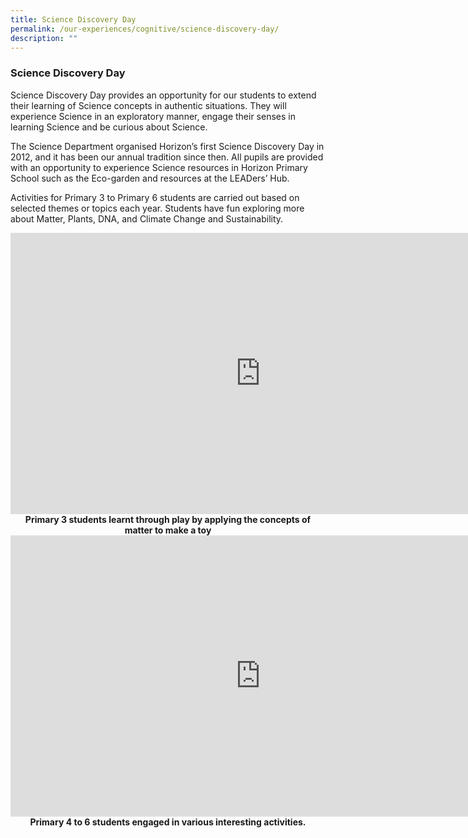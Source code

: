 ```yaml
---
title: Science Discovery Day
permalink: /our-experiences/cognitive/science-discovery-day/
description: ""
---
```


### **Science Discovery Day**
Science Discovery Day provides an opportunity for our students to extend their learning of Science concepts in authentic situations. They will experience Science in an exploratory manner, engage their senses in learning Science and be curious about Science.

The Science Department organised Horizon’s first Science Discovery Day in 2012, and it has been our annual tradition since then. All pupils are provided with an opportunity to experience Science resources in Horizon Primary School such as the Eco-garden and resources at the LEADers’ Hub.

Activities for Primary 3 to Primary 6 students are carried out based on selected themes or topics each year. Students have fun exploring more about Matter, Plants, DNA, and Climate Change and Sustainability.

<iframe src="https://docs.google.com/presentation/d/e/2PACX-1vQQac7TheHyVkTKU-ocGzzEbthlBbr6PG40kcSujaafEkz1ukCoRqJmxzqhaVpL0DBpSXs_Keuv5EQb/embed?start=false&amp;loop=false&amp;delayms=3000" frameborder="0" width="800" height="450" allowfullscreen="true"></iframe>

<center><b>Primary 3 students learnt through play by applying the concepts of matter to make a toy</b></center>

<iframe allowfullscreen="true" height="450" width="800" frameborder="0" src="https://docs.google.com/presentation/d/e/2PACX-1vQbadBO8QfJM15PJcy2bB3T1kC231mHXulS7hquC1O30QNkF3XvGTSk8_9RHMulHXHuRvIEvXfHVbCJ/embed?start=false&amp;loop=false&amp;delayms=3000"></iframe>

<center><b>Primary 4 to 6 students engaged in various interesting activities.</b><center></center></center>